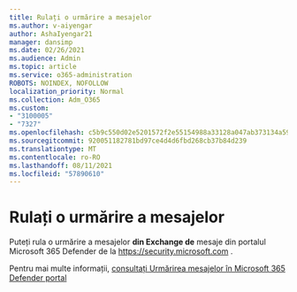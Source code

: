 ```yaml
---
title: Rulați o urmărire a mesajelor
ms.author: v-aiyengar
author: AshaIyengar21
manager: dansimp
ms.date: 02/26/2021
ms.audience: Admin
ms.topic: article
ms.service: o365-administration
ROBOTS: NOINDEX, NOFOLLOW
localization_priority: Normal
ms.collection: Adm_O365
ms.custom:
- "3100005"
- "7327"
ms.openlocfilehash: c5b9c550d02e5201572f2e55154988a33128a047ab373134a59188f6ab59820b
ms.sourcegitcommit: 920051182781bd97ce4d4d6fbd268cb37b84d239
ms.translationtype: MT
ms.contentlocale: ro-RO
ms.lasthandoff: 08/11/2021
ms.locfileid: "57890610"
---
```

# <a name="run-a-message-trace"></a>Rulați o urmărire a mesajelor

Puteți rula o urmărire a mesajelor **din Exchange de** mesaje din portalul Microsoft 365 Defender de la <https://security.microsoft.com> .

Pentru mai multe informații, [consultați Urmărirea mesajelor în Microsoft 365 Defender portal](https://docs.microsoft.com/microsoft-365/security/office-365-security/message-trace-scc)
